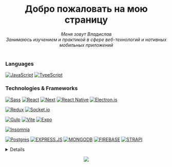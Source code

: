 <h1 align="center">Добро пожаловать на мою страницу</h1>

<p align="center">
    <i>
        Меня зовут Владислав<br>
        Занимаюсь изучением и практикой в сфере веб-технологий и нативных мобильных приложений<br>
    </i><br>
</p>

### Languages
[![JavaScript](https://img.shields.io/badge/javascript-ecd738?style=for-the-badge&logo=javascript&logoColor=black)](https://github.com/seelentov)
[![TypeScript](https://img.shields.io/badge/TypeScript-007ACC?style=for-the-badge&logo=typescript&logoColor=white)](https://github.com/seelentov)

### Technologies & Frameworks
[![Sass](https://img.shields.io/badge/sass-cd669a?style=for-the-badge&logo=sass&logoColor=white)](https://github.com/seelentov)
[![React](https://img.shields.io/badge/-ReactJs-61DAFB?logo=react&logoColor=333333&style=for-the-badge)](https://github.com/seelentov)
[![Next](https://img.shields.io/badge/next.js-000000?style=for-the-badge&logo=nextdotjs&logoColor=white)](https://github.com/seelentov)
[![React Native](https://img.shields.io/badge/react_native-%2320232a.svg?style=for-the-badge&logo=react&logoColor=%2361DAFB)](https://github.com/seelentov)
[![Electron.js](https://img.shields.io/badge/Electron-191970?style=for-the-badge&logo=Electron&logoColor=white)](https://github.com/seelentov)

[![Redux](https://img.shields.io/badge/redux-%23593d88.svg?style=for-the-badge&logo=redux&logoColor=white)](https://github.com/seelentov)
[![Socket.io](https://img.shields.io/badge/Socket.io-black?style=for-the-badge&logo=socket.io&badgeColor=010101)](https://github.com/seelentov)

[![Gulp](https://img.shields.io/badge/GULP-%23CF4647.svg?style=for-the-badge&logo=gulp&logoColor=white)](https://github.com/seelentov)
[![Vite](https://img.shields.io/badge/vite-%23646CFF.svg?style=for-the-badge&logo=vite&logoColor=white)](https://github.com/seelentov)
[![Expo](https://img.shields.io/badge/expo-1C1E24?style=for-the-badge&logo=expo&logoColor=#D04A37)](https://github.com/seelentov)

[![Insomnia](https://img.shields.io/badge/Insomnia-black?style=for-the-badge&logo=insomnia&logoColor=5849BE)](https://github.com/seelentov)

[![Postgres](https://img.shields.io/badge/postgres-%23316192.svg?style=for-the-badge&logo=postgresql&logoColor=white)](https://github.com/seelentov)
[![EXPRESS.JS](https://img.shields.io/badge/express.js-%23404d59.svg?style=for-the-badge&logo=express&logoColor=%2361DAFB)](https://github.com/seelentov)
[![MONGODB](https://img.shields.io/badge/MongoDB-%234ea94b.svg?style=for-the-badge&logo=mongodb&logoColor=white)](https://github.com/seelentov)
[![FIREBASE](https://img.shields.io/badge/Firebase-039BE5?style=for-the-badge&logo=Firebase&logoColor=white)](https://github.com/seelentov)
[![STRAPI](https://img.shields.io/badge/strapi-%232E7EEA.svg?style=for-the-badge&logo=strapi&logoColor=white)](https://github.com/seelentov)

<details>
<p align="center">
  <a href="https://github.com/seelentov">
    <img src="http://github-profile-summary-cards.vercel.app/api/cards/profile-details?username=seelentov&theme=aura" />
  </a>
  <a href="https://github.com/seelentov">
    <img src="http://github-profile-summary-cards.vercel.app/api/cards/stats?username=seelentov&theme=aura" />
  </a>
  <a href="https://github.com/seelentov">
    <img src="http://github-profile-summary-cards.vercel.app/api/cards/productive-time?username=seelentov&theme=aura&utcOffset=8" />
  </a>

</p>
</details>

<p align="center">
  <a href="https://github.com/seelentov">
    <img src="https://komarev.com/ghpvc/?username=seelentov&color=orange&style=flat)" />
  </a>
</p>
<!--

- 🔭 I’m currently working on ...
- 🌱 I’m currently learning ...
- 👯 I’m looking to collaborate on ...
- 🤔 I’m looking for help with ...
- 💬 Ask me about ...
- 📫 How to reach me: ...
- 😄 Pronouns: ...
- ⚡ Fun fact: ...
-->
